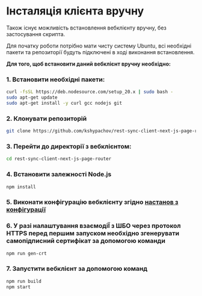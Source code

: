 # Інсталяція клієнта вручну

Також існує можливість встановлення вебклієнту вручну, без застосування скрипта.

Для початку роботи потрібно мати чисту систему Ubuntu, всі необхідні пакети та репозиторії будуть підключені в ході виконання встановлення.

**Для того, щоб встановити даний вебклієнт вручну необхідно:**

### 1. Встановити необхідні пакети:

```bash
curl -fsSL https://deb.nodesource.com/setup_20.x | sudo bash - 
sudo apt-get update
sudo apt-get install -y curl gcc nodejs git
```

### 2. Клонувати репозиторій

```bash
git clone https://github.com/kshypachov/rest-sync-client-next-js-page-router.git
```

### 3.	Перейти до директорії з вебклієнтом:

```bash
cd rest-sync-client-next-js-page-router
```

### 4. Встановити залежності Node.js
```bash
npm install
```

### 5. Виконати конфігурацію вебклієнту згідно [настанов з конфігурації](./configuration.md)

### 6. У разі налаштування взаємодіЇ з ШБО через протокол HTTPS перед першим запуском необхідно згенерувати самопідписний сертифікат за допомогою команди

  ```bash
  npm run gen-crt
  ```

### 7. Запустити вебклієнт за допомогою команд

  ```bash
  npm run build
  npm start
  ```
